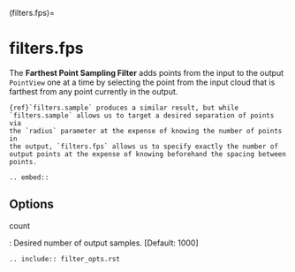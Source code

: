 (filters.fps)=

# filters.fps

The **Farthest Point Sampling Filter** adds points from the input to the output
`PointView` one at a time by selecting the point from the input cloud that is
farthest from any point currently in the output.

```{seealso}
{ref}`filters.sample` produces a similar result, but while
`filters.sample` allows us to target a desired separation of points via
the `radius` parameter at the expense of knowing the number of points in
the output, `filters.fps` allows us to specify exactly the number of
output points at the expense of knowing beforehand the spacing between
points.
```

```{eval-rst}
.. embed::
```

## Options

count

: Desired number of output samples. \[Default: 1000\]

```{eval-rst}
.. include:: filter_opts.rst
```
